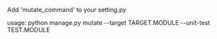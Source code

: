 Add 'mutate_command' to your setting.py

usage:
python manage.py mutate --target TARGET.MODULE --unit-test TEST.MODULE
